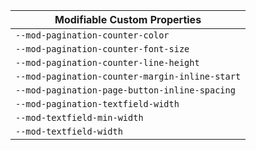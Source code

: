 | Modifiable Custom Properties                   |
| ---------------------------------------------- |
| `--mod-pagination-counter-color`               |
| `--mod-pagination-counter-font-size`           |
| `--mod-pagination-counter-line-height`         |
| `--mod-pagination-counter-margin-inline-start` |
| `--mod-pagination-page-button-inline-spacing`  |
| `--mod-pagination-textfield-width`             |
| `--mod-textfield-min-width`                    |
| `--mod-textfield-width`                        |
